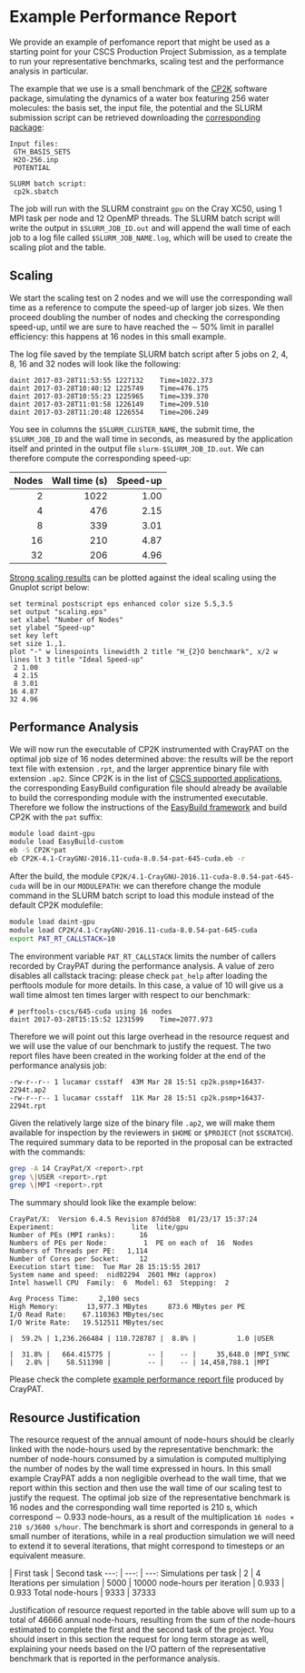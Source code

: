 # Example Performance Report

We provide an example of perfomance report that might be used as a starting point for your CSCS Production Project Submission, 
as a template to run your representative benchmarks, scaling test and the performance analysis in particular.

The example that we use is a small benchmark of the [CP2K](www.cp2k.org) software package, simulating the dynamics of a 
water box featuring 256 water molecules: the basis set, the input file, the potential and the SLURM submission script 
can be retrieved downloading the [corresponding package](benchmark.tar.gz):
```text
Input files:
 GTH_BASIS_SETS
 H2O-256.inp
 POTENTIAL

SLURM batch script:
 cp2k.sbatch
```

The job will run with the SLURM constraint `gpu` on the Cray XC50, using 1 MPI task per node and 12 OpenMP threads. 
The SLURM batch script will write the output in `$SLURM_JOB_ID.out` and will append the wall time of each job
to a log file called `$SLURM_JOB_NAME.log`, which will be used to create the scaling plot and the table.

## Scaling

We start the scaling test on 2 nodes and we will use the corresponding wall time as a reference to compute 
the speed-up of larger job sizes. We then proceed doubling the number of nodes and checking the corresponding speed-up, 
until we are sure to have reached the ∼ 50% limit in parallel efficiency: this happens at 16 nodes in this small example.

The log file saved by the template SLURM batch script after 5 jobs on 2, 4, 8, 16 and 32 nodes will look like the following:
```text
daint 2017-03-28T11:53:55 1227132 	 Time=1022.373
daint 2017-03-28T10:40:12 1225749 	 Time=476.175
daint 2017-03-28T10:55:23 1225965 	 Time=339.370
daint 2017-03-28T11:01:58 1226149 	 Time=209.510
daint 2017-03-28T11:20:48 1226554 	 Time=206.249
```
You see in columns the `$SLURM_CLUSTER_NAME`, the submit time, the `$SLURM_JOB_ID` and the wall time in seconds, as measured 
by the application itself and printed in the output file `slurm-$SLURM_JOB_ID.out`. We can therefore compute the corresponding speed-up:

Nodes | Wall time (s) | Speed-up
 ---: | ---: | ---:
    2 | 1022 | 1.00
    4 |  476 | 2.15
    8 |  339 | 3.01
   16 |  210 | 4.87
   32 |  206 | 4.96

[Strong scaling results](scaling.pdf) can be plotted against the ideal scaling using the Gnuplot script below:
```gnuplot
set terminal postscript eps enhanced color size 5.5,3.5
set output "scaling.eps"
set xlabel "Number of Nodes"
set ylabel "Speed-up"
set key left
set size 1.,1.
plot "-" w linespoints linewidth 2 title "H_{2}O benchmark", x/2 w lines lt 3 title "Ideal Speed-up"
 2 1.00 
 4 2.15
 8 3.01
16 4.87 
32 4.96
```

## Performance Analysis

We will now run the executable of CP2K instrumented with CrayPAT on the optimal job size of 16 nodes determined above: the results will be the report text file with extension `.rpt`, and the larger apprentice binary file with extension `.ap2`.
Since CP2K is in the list of [CSCS supported applications](/scientific_computing/supported_applications), the corresponding EasyBuild configuration file should already be available to build the corresponding module with the instrumented executable.
Therefore we follow the instructions of the [EasyBuild framework](/scientific_computing/code_compilation/easybuild_framework) and build CP2K with the `pat` suffix:
```bash
module load daint-gpu 
module load EasyBuild-custom
eb -S CP2K*pat
eb CP2K-4.1-CrayGNU-2016.11-cuda-8.0.54-pat-645-cuda.eb -r
```
After the build, the module `CP2K/4.1-CrayGNU-2016.11-cuda-8.0.54-pat-645-cuda` will be in our `MODULEPATH`: we can therefore change the module command in the SLURM batch script to load this module instead of the default CP2K modulefile:
```bash
module load daint-gpu
module load CP2K/4.1-CrayGNU-2016.11-cuda-8.0.54-pat-645-cuda
export PAT_RT_CALLSTACK=10
```
The environment variable `PAT_RT_CALLSTACK` limits the number of callers recorded by CrayPAT during the performance analysis. 
A value of zero disables all callstack tracing: please check `pat_help` after loading the perftools module for more details.
In this case, a value of 10 will give us a wall time almost ten times larger with respect to our benchmark:
```text
# perftools-cscs/645-cuda using 16 nodes
daint 2017-03-28T15:15:52 1231599 	 Time=2077.973
```
Therefore we will point out this large overhead in the resource request and we will use the value of our benchmark to justify the request. The two report files have been created in the working folder at the end of the performance analysis job:
```text
-rw-r--r-- 1 lucamar csstaff  43M Mar 28 15:51 cp2k.psmp+16437-2294t.ap2
-rw-r--r-- 1 lucamar csstaff  11K Mar 28 15:51 cp2k.psmp+16437-2294t.rpt
```
Given the relatively large size of the binary file `.ap2`, we will make them available for inspection by the reviewers in `$HOME` or `$PROJECT` (not `$SCRATCH`). The required summary data to be reported in the proposal can be extracted with the commands:
```bash
grep -A 14 CrayPat/X <report>.rpt
grep \|USER <report>.rpt
grep \|MPI <report>.rpt
```
The summary should look like the example below:
```text
CrayPat/X:  Version 6.4.5 Revision 87dd5b8  01/23/17 15:37:24
Experiment:                   lite  lite/gpu     
Number of PEs (MPI ranks):      16
Numbers of PEs per Node:         1  PE on each of  16  Nodes
Numbers of Threads per PE:   1,114
Number of Cores per Socket:     12
Execution start time:  Tue Mar 28 15:15:55 2017
System name and speed:  nid02294  2601 MHz (approx)
Intel haswell CPU  Family:  6  Model: 63  Stepping:  2

Avg Process Time:     2,100 secs             
High Memory:       13,977.3 MBytes     873.6 MBytes per PE
I/O Read Rate:    67.110363 MBytes/sec       
I/O Write Rate:   19.512511 MBytes/sec

|  59.2% | 1,236.266484 | 110.728787 |  8.8% |          1.0 |USER

|  31.8% |   664.415775 |         -- |    -- |     35,648.0 |MPI_SYNC
|   2.8% |    58.511390 |         -- |    -- | 14,458,788.1 |MPI
```
Please check the complete [example performance report file](example_performance_report_file.html) produced by CrayPAT.

## Resource Justification

The resource request of the annual amount of node-hours should be clearly linked with the node-hours used by the representative benchmark: the number of node-hours consumed by a simulation is computed multiplying the number of nodes by the wall time expressed in hours.
In this small example CrayPAT adds a non negligible overhead to the wall time, that we report within this section and then use the wall time of our scaling test to justify the request. The optimal job size of the representative benchmark is 16 nodes and the corresponding wall time reported is 210 s, which correspond ∼ 0.933 node-hours, as a result of the multiplication `16 nodes × 210 s/3600 s/hour`. 
The benchmark is short and corresponds in general to a small number of iterations, while in a real production simulation we will need to extend it to several iterations, that might correspond to timesteps or an equivalent measure.

| First task | Second task
                ---: | ---: | ---:
Simulations per task | 2    | 4
Iterations per simulation | 5000 | 10000
node-hours per iteration | 0.933 | 0.933
Total node-hours | 9333 | 37333

Justification of resource request reported in the table above will sum up to a total of 46666 annual node-hours, resulting from the sum of the node-hours estimated to complete the first and the second task of the project.
You should insert in this section the request for long term storage as well, explaining your needs based on the I/O pattern of the representative benchmark that is reported in the performance analysis.
